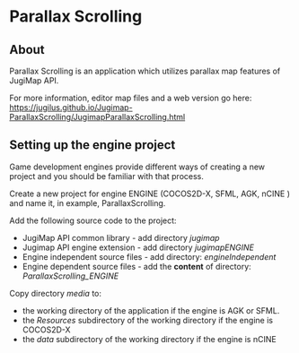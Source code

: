 # Parallax Scrolling

## About

Parallax Scrolling is an application which utilizes parallax map features of JugiMap API.

For more information, editor map files and a web version go here: https://jugilus.github.io/Jugimap-ParallaxScrolling/JugimapParallaxScrolling.html


## Setting up the engine project

Game development engines provide different ways of creating a new project and you should be familiar with that process.

Create a new project for engine ENGINE (COCOS2D-X, SFML, AGK, nCINE ) and name it, in example, ParallaxScrolling.

Add the following source code to the project:
- JugiMap API common library - add directory *jugimap*
- Jugimap API engine extension - add directory *jugimapENGINE*
- Engine independent source files  - add directory: *engineIndependent*
- Engine dependent source files - add the **content** of directory: *ParallaxScrolling_ENGINE*

Copy directory *media* to:
- the working directory of the application if the engine is AGK or SFML.
- the *Resources* subdirectory of the working directory if the engine is COCOS2D-X 
- the *data* subdirectory of the working directory if the engine is nCINE


